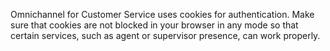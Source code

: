 Omnichannel for Customer Service uses cookies for authentication. Make sure that cookies are not blocked in your browser in any mode so that certain services, such as agent or supervisor presence, can work properly.